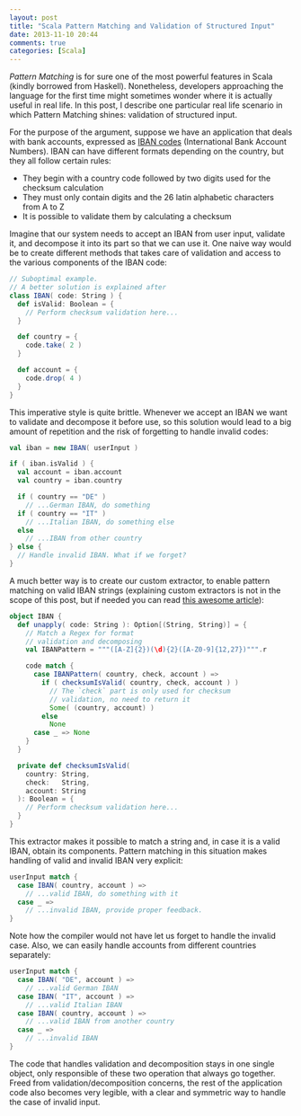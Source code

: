 ```yaml
---
layout: post
title: "Scala Pattern Matching and Validation of Structured Input"
date: 2013-11-10 20:44
comments: true
categories: [Scala]
---
```


*Pattern Matching* is for sure one of the most powerful features in Scala
(kindly borrowed from Haskell). Nonetheless, developers approaching the
language for the first time might sometimes wonder where it is actually useful
in real life. In this post, I describe one particular real life scenario in
which Pattern Matching shines: validation of structured input.

For the purpose of the argument, suppose we have an application that deals with
bank accounts, expressed as
[IBAN codes](http://en.wikipedia.org/wiki/International_Bank_Account_Number)
(International Bank Account Numbers). IBAN can have different formats depending
on the country, but they all follow certain rules:

  - They begin with a country code followed by two digits used for the checksum
    calculation
  - They must only contain digits and the 26 latin alphabetic characters from A
    to Z
  - It is possible to validate them by calculating a checksum

Imagine that our system needs to accept an IBAN from user input, validate it,
and decompose it into its part so that we can use it. One naive way would be to
create different methods that takes care of validation and access to the
various components of the IBAN code:

```scala
// Suboptimal example.
// A better solution is explained after
class IBAN( code: String ) {
  def isValid: Boolean = {
    // Perform checksum validation here...
  }

  def country = {
    code.take( 2 )
  }

  def account = {
    code.drop( 4 )
  }
}
```

This imperative style is quite brittle. Whenever we accept an IBAN we want to
validate and decompose it before use, so this solution would lead to a big
amount of repetition and the risk of forgetting to handle invalid codes:

```scala
val iban = new IBAN( userInput )

if ( iban.isValid ) {
  val account = iban.account
  val country = iban.country

  if ( country == "DE" )
    // ...German IBAN, do something
  if ( country == "IT" )
    // ...Italian IBAN, do something else
  else
    // ...IBAN from other country
} else {
  // Handle invalid IBAN. What if we forget?
}
```

A much better way is to create our custom extractor, to enable pattern matching
on valid IBAN strings (explaining custom extractors is not in the scope of this
post, but if needed you can read [this awesome article](http://danielwestheide.com/blog/2012/11/21/the-neophytes-guide-to-scala-part-1-extractors.html)):

```scala
object IBAN {
  def unapply( code: String ): Option[(String, String)] = {
    // Match a Regex for format
    // validation and decomposing
    val IBANPattern = """([A-Z]{2})(\d){2}([A-Z0-9]{12,27})""".r

    code match {
      case IBANPattern( country, check, account ) =>
        if ( checksumIsValid( country, check, account ) )
          // The `check` part is only used for checksum
          // validation, no need to return it
          Some( (country, account) )
        else
          None
      case _ => None
    }
  }

  private def checksumIsValid(
    country: String,
    check:   String,
    account: String
  ): Boolean = {
    // Perform checksum validation here...
  }
}
```

This extractor makes it possible to match a string and, in case it is a valid
IBAN, obtain its components. Pattern matching in this situation makes handling
of valid and invalid IBAN very explicit:

```scala
userInput match {
  case IBAN( country, account ) =>
    // ...valid IBAN, do something with it
  case _ =>
    // ...invalid IBAN, provide proper feedback.
}
```

Note how the compiler would not have let us forget to handle the invalid case.
Also, we can easily handle accounts from different countries separately:

```scala
userInput match {
  case IBAN( "DE", account ) =>
    // ...valid German IBAN
  case IBAN( "IT", account ) =>
    // ...valid Italian IBAN
  case IBAN( country, account ) =>
    // ...valid IBAN from another country
  case _ =>
    // ...invalid IBAN
}
```

The code that handles validation and decomposition stays in one single object,
only responsible of these two operation that always go together. Freed from
validation/decomposition concerns, the rest of the application code also
becomes very legible, with a clear and symmetric way to handle the case of
invalid input.
